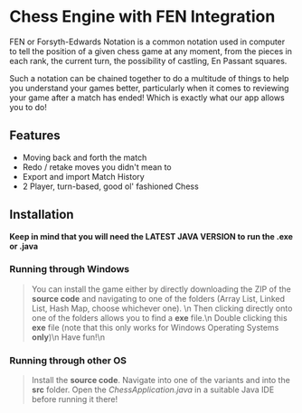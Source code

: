 # Chess Engine with FEN Integration

FEN or Forsyth-Edwards Notation is a common notation used in computer to tell the position of a given chess game at any moment, from the pieces in each rank, the current turn, the possibility of castling, En Passant squares. 

Such a notation can be chained together to do a multitude of things to help you understand your games better, particularly when it comes to reviewing your game after a match has ended! Which is exactly what our app allows you to do!

## Features
- Moving back and forth the match
- Redo / retake moves you didn't mean to
- Export and import Match History
- 2 Player, turn-based, good ol' fashioned Chess

## Installation
**Keep in mind that you will need the LATEST JAVA VERSION to run the .exe or .java**

### Running through Windows
> You can install the game either by directly downloading the ZIP of the **source code** and navigating to one of the folders (Array List, Linked List, Hash Map, choose whichever one). \n
> Then clicking directly onto one of the folders allows you to find a **exe** file.\n
> Double clicking this **exe** file (note that this only works for Windows Operating Systems **only**)\n
> Have fun!\n

### Running through other OS
> Install the **source code**.
> Navigate into one of the variants and into the **src** folder.
> Open the *ChessApplication.java* in a suitable Java IDE before running it there!


